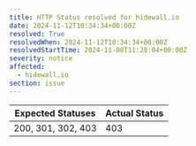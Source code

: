 ```yaml
---
title: HTTP Status resolved for hidewall.io
date: 2024-11-12T10:34:34+00:00Z
resolved: True
resolvedWhen: 2024-11-12T10:34:34+00:00Z
resolvedStartTime: 2024-11-08T11:28:04+00:00Z
severity: notice
affected:
  - hidewall.io
section: issue
---
```


| Expected Statuses | Actual Status  |
|-------------------|----------------|
| 200, 301, 302, 403 | 403 |
